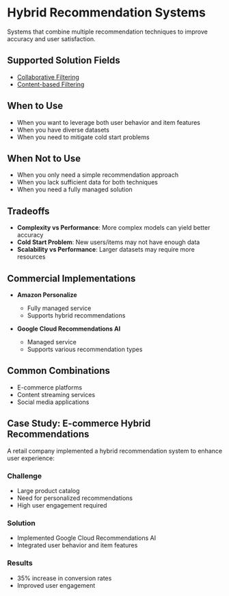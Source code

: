 # Hybrid Recommendation Systems

Systems that combine multiple recommendation techniques to improve accuracy and user satisfaction.

## Supported Solution Fields

- [Collaborative Filtering](../solutions/collaborative-filtering)
- [Content-based Filtering](../solutions/content-based-filtering)

## When to Use

- When you want to leverage both user behavior and item features
- When you have diverse datasets
- When you need to mitigate cold start problems

## When Not to Use

- When you only need a simple recommendation approach
- When you lack sufficient data for both techniques
- When you need a fully managed solution

## Tradeoffs

- **Complexity vs Performance**: More complex models can yield better accuracy
- **Cold Start Problem**: New users/items may not have enough data
- **Scalability vs Performance**: Larger datasets may require more resources

## Commercial Implementations

- **Amazon Personalize**

  - Fully managed service
  - Supports hybrid recommendations

- **Google Cloud Recommendations AI**
  - Managed service
  - Supports various recommendation types

## Common Combinations

- E-commerce platforms
- Content streaming services
- Social media applications

## Case Study: E-commerce Hybrid Recommendations

A retail company implemented a hybrid recommendation system to enhance user experience:

### Challenge

- Large product catalog
- Need for personalized recommendations
- High user engagement required

### Solution

- Implemented Google Cloud Recommendations AI
- Integrated user behavior and item features

### Results

- 35% increase in conversion rates
- Improved user engagement
